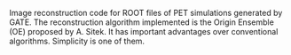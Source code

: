 Image reconstruction code for ROOT files of PET simulations generated by GATE. The reconstruction algorithm implemented is the Origin Ensemble (OE) proposed by A. Sitek. It has important advantages over conventional algorithms. Simplicity is one of them.